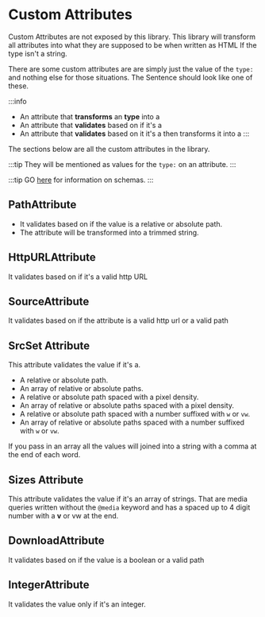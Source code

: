 # Custom Attributes

Custom Attributes are not exposed by this library.
This library will transform all attributes into what they
are supposed to be when written as HTML If the type isn't a string.

There are some custom attributes are are simply just the value of the `type:`
and nothing else for those situations. The Sentence should look like one of these.

:::info
  
- An attribute that **transforms** an **type** into a
- An attribute that **validates** based on if it's a  
- An attribute that **validates** based on it it's a then transforms it into a
:::

The sections below are all the custom attributes in the library.

:::tip
They will be mentioned as values for the `type:`
on an attribute.
:::

:::tip
GO [here](/attributes/index) for information on schemas.
:::

## PathAttribute

- It validates based on if the value is a relative or absolute path.
- The attribute will be transformed into a trimmed string.

## HttpURLAttribute

It validates based on if it's a valid http URL

## SourceAttribute

It validates based on if the attribute is a valid http url or a valid path

## SrcSet Attribute

This attribute validates the value if it's a.

- A relative or absolute path.
- An array of relative or absolute paths.
- A relative or absolute path spaced with a pixel density.
- An array of relative or absolute paths spaced with a pixel density.
- A relative or absolute path spaced with a number suffixed with `w`  or `vw`.
- An array of relative or absolute paths spaced with a number suffixed with `w`  or `vw`.

If you pass in an array all the values will joined into a string
with a comma at the end of each word.

## Sizes Attribute

This attribute validates the value if it's an array of strings.
That are media queries written without the `@media` keyword and
has a spaced up to 4 digit number with a **v** or vw at the end.

## DownloadAttribute

It validates based on if the value is a boolean or a valid path

## IntegerAttribute

It validates the value only if it's an integer.
